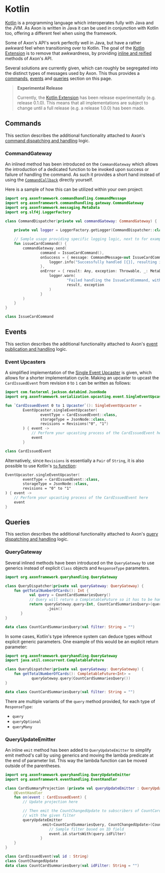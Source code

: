 # Kotlin

[Kotlin](https://kotlinlang.org/) is a programming language which interoperates fully with Java and the JVM. As Axon is written in Java it can be used in conjunction with Kotlin too, offering a different feel when using the framework.

Some of Axon's API's work perfectly well in Java, but have a rather awkward feel when transitioning over to Kotlin. The goal of the [Kotlin Extension](https://github.com/AxonFramework/extension-kotlin) is to remove that awkwardness, by providing [inline and reified](https://kotlinlang.org/docs/reference/inline-functions.html) methods of Axon's API.

Several solutions are currently given, which can roughly be segregated into the distinct types of messages used by Axon. This thus provides a [commands](#commands), [events](#events) and [queries](#queries) section on this page.

> **Experimental Release**
>
> Currently, the [Kotlin Extension](https://github.com/AxonFramework/extension-kotlin) has been release experimentally (e.g. release 0.1.0).
> This means that all implementations are subject to change until a full release (e.g. a release 1.0.0) has been made.

## Commands

This section describes the additional functionality attached to Axon's [command dispatching and handling](../axon-framework/axon-framework-commands/README.md) logic.

### CommandGateway

An inlined method has been introduced on the `CommandGateway` which allows the introduction of a dedicated function to be invoked upon success or failure of handling the command. As such it provides a short hand instead of using the [`CommandCallback`](../axon-framework/axon-framework-commands/implementations.md) directly yourself.

Here is a sample of how this can be utilized within your own project:

```kotlin
import org.axonframework.commandhandling.CommandMessage
import org.axonframework.commandhandling.gateway.CommandGateway
import org.axonframework.messaging.MetaData
import org.slf4j.LoggerFactory

class CommandDispatcher(private val commandGateway: CommandGateway) {
    
    private val logger = LoggerFactory.getLogger(CommandDispatcher::class.java)

    // Sample usage providing specific logging logic, next to for example the LoggingInterceptor
    fun issueCardCommand() {
        commandGateway.send(
                command = IssueCardCommand(),
                onSuccess = { message: CommandMessage<out IssueCardCommand>, result: Any, _: MetaData ->
                    logger.info("Successfully handled [{}], resulting in [{}]", message, result)
                },
                onError = { result: Any, exception: Throwable, _: MetaData ->
                    logger.warn(
                            "Failed handling the IssueCardCommand, with output [{} and exception [{}]",
                            result, exception
                    )
                }
        )
    }
}

class IssueCardCommand
```

## Events

This section describes the additional functionality attached to Axon's [event publication and handling](../axon-framework/events/README.md) logic.

### Event Upcasters

A simplified implementation of the [Single Event Upcaster](../axon-framework/events/event-versioning.md#event-upcasting) is given, which allows for a shorter implementation cycle.
Making an upcaster to upcast the `CardIssuedEvent` from revision `0` to `1` can be written as follows:

```kotlin
import com.fasterxml.jackson.databind.JsonNode
import org.axonframework.serialization.upcasting.event.SingleEventUpcaster

fun `CardIssuedEvent 0 to 1 Upcaster`(): SingleEventUpcaster =
        EventUpcaster.singleEventUpcaster(
                eventType = CardIssuedEvent::class,
                storageType = JsonNode::class,
                revisions = Revisions("0", "1")
        ) { event ->
            // Perform your upcasting process of the CardIssuedEvent here
            event
        }

class CardIssuedEvent
```
Alternatively, since `Revisions` is essentially a `Pair` of `String`, it is also possible to use Kotlin's [`to` function](https://kotlinlang.org/api/latest/jvm/stdlib/kotlin/to.html):

```kotlin               
EventUpcaster.singleEventUpcaster(
        eventType = CardIssuedEvent::class,
        storageType = JsonNode::class,
        revisions = "0" to "1"
) { event ->
    // Perform your upcasting process of the CardIssuedEvent here
    event
}
```
## Queries

This section describes the additional functionality attached to Axon's [query dispatching and handling](../axon-framework/queries/README.md) logic.

### QueryGateway

Several inlined methods have been introduced on the `QueryGateway` to use generics instead of explicit `Class` objects and `ResponseType` parameters. 

```kotlin
import org.axonframework.queryhandling.QueryGateway

class QueryDispatcher(private val queryGateway: QueryGateway) {
    fun getTotalNumberOfCards(): Int {
           val query = CountCardSummariesQuery()
           // Query will return a CompletableFuture so it has to be handled
           return queryGateway.query<Int, CountCardSummariesQuery>(query)
                   .join()
       }
}

data class CountCardSummariesQuery(val filter: String = "")
```

In some cases, Kotlin's type inference system can deduce types without explicit generic parameters. One example of this would be an explicit return parameter:

```kotlin
import org.axonframework.queryhandling.QueryGateway
import java.util.concurrent.CompletableFuture

class QueryDispatcher(private val queryGateway: QueryGateway) {
    fun getTotalNumberOfCards(): CompletableFuture<Int> =
            queryGateway.query(CountCardSummariesQuery())
}

data class CountCardSummariesQuery(val filter: String = "")
```

There are multiple variants of the `query` method provided, for each type of `ResponseType`:
- `query`
- `queryOptional`
- `queryMany`

### QueryUpdateEmitter

An inline `emit` method has been added to `QueryUpdateEmitter` to simplify emit method's call by using generics and moving the lambda predicate at the end of parameter list. This way the lambda function can be moved outside of the parentheses.
```kotlin
import org.axonframework.queryhandling.QueryUpdateEmitter
import org.axonframework.eventhandling.EventHandler

class CardSummaryProjection (private val queryUpdateEmitter : QueryUpdateEmitter) {
    @EventHandler
    fun on(event : CardIssuedEvent) {
        // Update projection here

        // Then emit the CountChangedUpdate to subscribers of CountCardSummariesQuery
        // with the given filter
        queryUpdateEmitter
                .emit<CountCardSummariesQuery, CountChangedUpdate>(CountChangedUpdate()) { query ->
                    // Sample filter based on ID field
                    event.id.startsWith(query.idFilter)
                }
    }
}

class CardIssuedEvent(val id : String)
class CountChangedUpdate
data class CountCardSummariesQuery(val idFilter: String = "")
```
